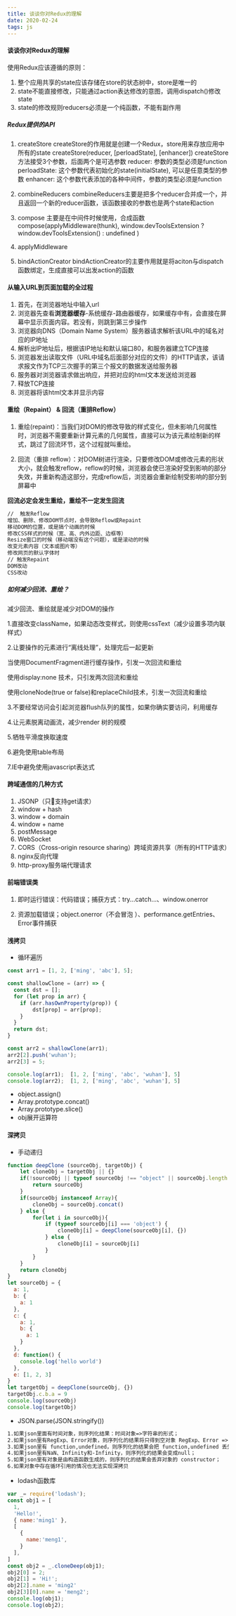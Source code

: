 ```yaml
---
title: 谈谈你对Redux的理解
date: 2020-02-24
tags: js
---
```


#### 谈谈你对Redux的理解

使用Redux应该遵循的原则：

1. 整个应用共享的state应该存储在store的状态树中，store是唯一的
2. state不能直接修改，只能通过action表达修改的意图，调用dispatch()修改state
3. state的修改规则reducers必须是一个纯函数，不能有副作用

##### Redux提供的API

1. createStore
createStore的作用就是创建一个Redux，store用来存放应用中所有的state
createStore(reducer, [perloadState], [enhancer])
createStore方法接受3个参数，后面两个是可选参数
reducer: 参数的类型必须是function
perloadState: 这个参数代表初始化的state(initialState), 可以是任意类型的参数
enhancer: 这个参数代表添加的各种中间件，参数的类型必须是function

2. combineReducers
combineReducers主要是把多个reducer合并成一个，并且返回一个新的reducer函数，该函数接收的参数也是两个state和action

3. compose
主要是在中间件时候使用，合成函数
compose(applyMiddleware(thunk),
    window.devToolsExtension ?
    window.devToolsExtension() : undefined
)

4. applyMiddleware

5. bindActionCreator
bindActionCreator的主要作用就是将aciton与dispatch函数绑定，生成直接可以出发action的函数

#### 从输入URL到页面加载的全过程

1. 首先，在浏览器地址中输入url
2. 浏览器先查看**浏览器缓存**-系统缓存-路由器缓存，如果缓存中有，会直接在屏幕中显示页面内容。若没有，则跳到第三步操作
3. 浏览器向DNS（Domain Name System）服务器请求解析该URL中的域名对应的IP地址
4. 解析出IP地址后，根据该IP地址和默认端口80，和服务器建立TCP连接
5. 浏览器发出读取文件（URL中域名后面部分对应的文件）的HTTP请求，该请求报文作为TCP三次握手的第三个报文的数据发送给服务器
6. 服务器对浏览器请求做出响应，并把对应的html文本发送给浏览器
7. 释放TCP连接
8. 浏览器将该html文本并显示内容

#### 重绘（Repaint） & 回流（重排Reflow）

1. 重绘(repaint)：当我们对DOM的修改导致的样式变化，但未影响几何属性时，浏览器不需要重新计算元素的几何属性，直接可以为该元素绘制新的样式，跳过了回流环节，这个过程就叫重绘。

2. 回流（重排 reflow）：对DOM树进行渲染，只要修改DOM或修改元素的形状大小，就会触发reflow，reflow的时候，浏览器会使已渲染好受到影响的部分失效，并重新构造这部分，完成reflow后，浏览器会重新绘制受影响的部分到屏幕中

**回流必定会发生重绘，重绘不一定发生回流**

``` txt
//  触发Reflow
增加、删除、修改DOM节点时，会导致Reflow或Repaint
移动DOM的位置，或是搞个动画的时候
修改CSS样式的时候（宽、高、内外边距、边框等）
Resize窗口的时候（移动端没有这个问题），或是滚动的时候
改变元素内容（文本或图片等）
修改网页的默认字体时
// 触发Repaint
DOM改动
CSS改动
```

##### 如何减少回流、重绘？

减少回流、重绘就是减少对DOM的操作

1.直接改变className，如果动态改变样式，则使用cssText（减少设置多项内联样式）

2.让要操作的元素进行“离线处理”，处理完后一起更新

当使用DocumentFragment进行缓存操作，引发一次回流和重绘

使用display:none 技术，只引发两次回流和重绘

使用cloneNode(true or false)和replaceChild技术，引发一次回流和重绘

3.不要经常访问会引起浏览器flush队列的属性，如果你确实要访问，利用缓存

4.让元素脱离动画流，减少render 树的规模

5.牺牲平滑度换取速度

6.避免使用table布局

7.IE中避免使用javascript表达式

#### 跨域通信的几种方式

1. JSONP（只支持get请求）
2. window + hash
3. window + domain
4. window + name
5. postMessage
6. WebSocket
7. CORS（Cross-origin resource sharing）跨域资源共享（所有的HTTP请求）
8. nginx反向代理
9. http-proxy服务端代理请求

#### 前端错误类

1. 即时运行错误：代码错误；捕获方式：try...catch...、window.onerror

2. 资源加载错误；object.onerror（不会冒泡 ）、performance.getEntries、Error事件捕获

#### 浅拷贝

* 循环遍历

``` js
const arr1 = [1, 2, ['ming', 'abc'], 5];

const shallowClone = (arr) => {
  const dst = [];
  for (let prop in arr) {
    if (arr.hasOwnProperty(prop)) {
        dst[prop] = arr[prop];
    }
  }
  return dst;
}

const arr2 = shallowClone(arr1);
arr2[2].push('wuhan');
arr2[3] = 5;

console.log(arr1);  [1, 2, ['ming', 'abc', 'wuhan'], 5]
console.log(arr2);  [1, 2, ['ming', 'abc', 'wuhan'], 5]
```

* object.assign()
* Array.prototype.concat()
* Array.prototype.slice()
* obj展开运算符

#### 深拷贝

* 手动递归

``` js
function deepClone (sourceObj, targetObj) {
    let cloneObj = targetObj || {}
    if(!sourceObj || typeof sourceObj !== "object" || sourceObj.length === undefined){
        return sourceObj
    }
    if(sourceObj instanceof Array){
        cloneObj = sourceObj.concat()
    } else {
        for(let i in sourceObj){
            if (typeof sourceObj[i] === 'object') {
                cloneObj[i] = deepClone(sourceObj[i], {})
            } else {
                cloneObj[i] = sourceObj[i]
            }
        }
    }
    return cloneObj
}
let sourceObj = {
  a: 1,
  b: {
    a: 1
  },
  c: {
    a: 1,
    b: {
      a: 1
    }
  },
  d: function() {
    console.log('hello world')
  },
  e: [1, 2, 3]
}
let targetObj = deepClone(sourceObj, {})
targetObj.c.b.a = 9
console.log(sourceObj)
console.log(targetObj)
```

* JSON.parse(JSON.stringify())

``` txt
1.如果json里面有时间对象，则序列化结果：时间对象=>字符串的形式；
2.如果json里有RegExp、Error对象，则序列化的结果将只得到空对象 RegExp、Error => {}；
3.如果json里有 function,undefined，则序列化的结果会把 function,undefined 丢失；
4.如果json里有NaN、Infinity和-Infinity，则序列化的结果会变成null；
5.如果json里有对象是由构造函数生成的，则序列化的结果会丢弃对象的 constructor；
6.如果对象中存在循环引用的情况也无法实现深拷贝
```

* lodash函数库

``` js
var _= require('lodash');
const obj1 = [
  1,
  'Hello!',
  { name:'ming1' },
  [
    {
      name:'meng1',
    }
  ],
]
const obj2 = _.cloneDeep(obj1);
obj2[0] = 2;
obj2[1] = 'Hi!';
obj2[2].name = 'ming2'
obj2[3][0].name = 'meng2';
console.log(obj1);
console.log(obj2);
```
